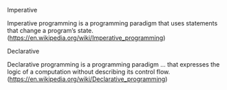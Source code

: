 Imperative

Imperative programming is a programming paradigm that uses statements that change a program’s state. (https://en.wikipedia.org/wiki/Imperative_programming)

Declarative

Declarative programming is a programming paradigm … that expresses the logic of a computation without describing its control flow. (https://en.wikipedia.org/wiki/Declarative_programming)
